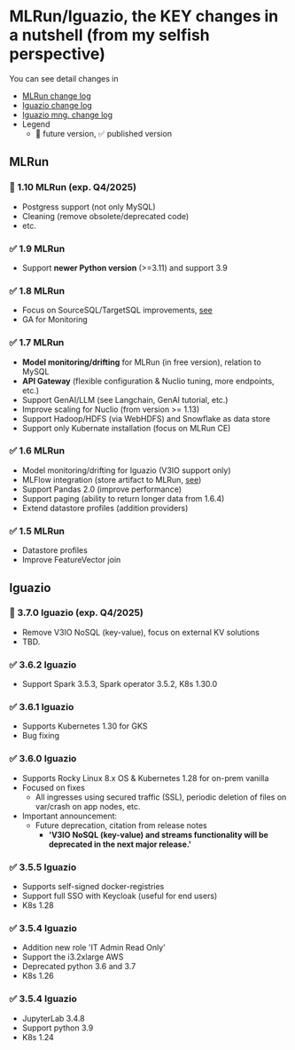 # MLRun/Iguazio, the KEY changes in a nutshell (from my selfish perspective)

You can see detail changes in 
   - [MLRun change log](https://docs.mlrun.org/en/latest/change-log/index.html)
   - [Iguazio change log](https://www.iguazio.com/docs/latest-release/release-notes/)
   - [Iguazio mng. change log](https://iguazio.github.io/igz-mgmt-sdk/changelog.html)
   - Legend
     - 🚩 future version, ✅ published version 

## MLRun

### 🚩 1.10 MLRun (exp. Q4/2025)
 - Postgress support (not only MySQL) 
 - Cleaning (remove obsolete/deprecated code)
 - etc.

### ✅ 1.9 MLRun
 - Support **newer Python version** (>=3.11) and support 3.9

### ✅ 1.8 MLRun
 - Focus on SourceSQL/TargetSQL improvements, [see](https://github.com/mlrun/mlrun/issues/5238#issuecomment-2163887467)
 - GA for Monitoring

### ✅ 1.7 MLRun
 - **Model monitoring/drifting** for MLRun (in free version), relation to MySQL
 - **API Gateway** (flexible configuration & Nuclio tuning, more endpoints, etc.)
 - Support GenAI/LLM (see Langchain, GenAI tutorial, etc.)
 - Improve scaling for Nuclio (from version >= 1.13)
 - Support Hadoop/HDFS (via WebHDFS) and Snowflake as data store
 - Support only Kubernate installation (focus on MLRun CE)

### ✅ 1.6 MLRun
 - Model monitoring/drifting for Iguazio (V3IO support only)
 - MLFlow integration (store artifact to MLRun, [see](https://docs.mlrun.org/en/latest/tutorials/mlflow.html))
 - Support Pandas 2.0 (improve performance)
 - Support paging (ability to return longer data from 1.6.4)
 - Extend datastore profiles (addition providers)

### ✅ 1.5 MLRun
 - Datastore profiles
 - Improve FeatureVector join

## Iguazio

### 🚩 3.7.0 Iguazio (exp. Q4/2025)
 - Remove V3IO NoSQL (key-value), focus on external KV solutions
 - TBD.

### ✅ 3.6.2 Iguazio
 - Support Spark 3.5.3, Spark operator 3.5.2, K8s 1.30.0

### ✅ 3.6.1 Iguazio
 - Supports Kubernetes 1.30 for GKS
 - Bug fixing

### ✅ 3.6.0 Iguazio
 - Supports Rocky Linux 8.x OS & Kubernetes 1.28 for on-prem vanilla 
 - Focused on fixes
   - All ingresses using secured traffic (SSL), periodic deletion of files on var/crash on app nodes, etc.
 - Important announcement:
   - Future deprecation, citation from release notes
     - **'V3IO NoSQL (key-value) and streams functionality will be deprecated in the next major release.'** 

### ✅ 3.5.5 Iguazio
 - Supports self-signed docker-registries
 - Support full SSO with Keycloak (useful for end users)
 - K8s 1.28

### ✅ 3.5.4 Iguazio
 - Addition new role 'IT Admin Read Only'
 - Support the i3.2xlarge AWS
 - Deprecated python 3.6 and 3.7
 - K8s 1.26

### ✅ 3.5.4 Iguazio
 - JupyterLab 3.4.8
 - Support python 3.9
 - K8s 1.24
